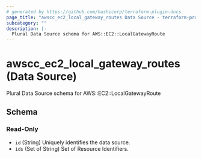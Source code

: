 ```yaml
---
# generated by https://github.com/hashicorp/terraform-plugin-docs
page_title: "awscc_ec2_local_gateway_routes Data Source - terraform-provider-awscc"
subcategory: ""
description: |-
  Plural Data Source schema for AWS::EC2::LocalGatewayRoute
---
```


# awscc_ec2_local_gateway_routes (Data Source)

Plural Data Source schema for AWS::EC2::LocalGatewayRoute



<!-- schema generated by tfplugindocs -->
## Schema

### Read-Only

- `id` (String) Uniquely identifies the data source.
- `ids` (Set of String) Set of Resource Identifiers.


